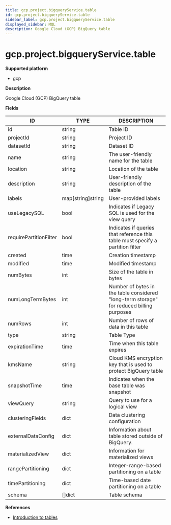 ```yaml
---
title: gcp.project.bigqueryService.table
id: gcp.project.bigqueryService.table
sidebar_label: gcp.project.bigqueryService.table
displayed_sidebar: MQL
description: Google Cloud (GCP) BigQuery table
---
```


# gcp.project.bigqueryService.table

**Supported platform**

- gcp

**Description**

Google Cloud (GCP) BigQuery table

**Fields**

| ID                     | TYPE              | DESCRIPTION                                                                              |
| ---------------------- | ----------------- | ---------------------------------------------------------------------------------------- |
| id                     | string            | Table ID                                                                                 |
| projectId              | string            | Project ID                                                                               |
| datasetId              | string            | Dataset ID                                                                               |
| name                   | string            | The user-friendly name for the table                                                     |
| location               | string            | Location of the table                                                                    |
| description            | string            | User-friendly description of the table                                                   |
| labels                 | map[string]string | User-provided labels                                                                     |
| useLegacySQL           | bool              | Indicates if Legacy SQL is used for the view query                                       |
| requirePartitionFilter | bool              | Indicates if queries that reference this table must specify a partition filter           |
| created                | time              | Creation timestamp                                                                       |
| modified               | time              | Modified timestamp                                                                       |
| numBytes               | int               | Size of the table in bytes                                                               |
| numLongTermBytes       | int               | Number of bytes in the table considered "long-term storage" for reduced billing purposes |
| numRows                | int               | Number of rows of data in this table                                                     |
| type                   | string            | Table Type                                                                               |
| expirationTime         | time              | Time when this table expires                                                             |
| kmsName                | string            | Cloud KMS encryption key that is used to protect BigQuery table                          |
| snapshotTime           | time              | Indicates when the base table was snapshot                                               |
| viewQuery              | string            | Query to use for a logical view                                                          |
| clusteringFields       | dict              | Data clustering configuration                                                            |
| externalDataConfig     | dict              | Information about table stored outside of BigQuery.                                      |
| materializedView       | dict              | Information for materialized views                                                       |
| rangePartitioning      | dict              | Integer-range-based partitioning on a table                                              |
| timePartitioning       | dict              | Time-based date partitioning on a table                                                  |
| schema                 | &#91;&#93;dict    | Table schema                                                                             |

**References**

- [Introduction to tables](https://cloud.google.com/bigquery/docs/tables-intro)
